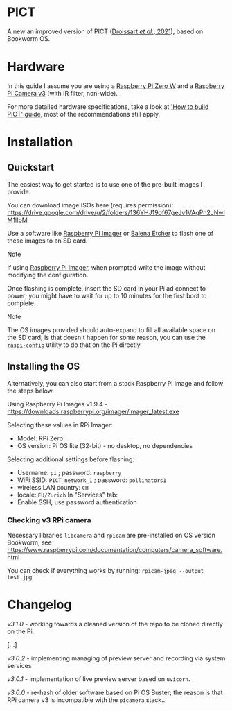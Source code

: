 # PICT
A new an improved version of PICT ([Droissart *et al.*, 2021](https://besjournals.onlinelibrary.wiley.com/doi/full/10.1111/2041-210X.13618)), based on Bookworm OS. 

# Hardware
In this guide I assume you are using a [Raspberry Pi Zero W](https://www.raspberrypi.com/products/raspberry-pi-zero-w/) and a [Raspberry Pi Camera v3](https://www.raspberrypi.com/products/camera-module-3/) (with IR filter, non-wide). 

For more detailed hardware specifications, take a look at ['How to build PICT' guide](https://zenodo.org/records/6301001), most of the recommendations still apply. 

# Installation
## Quickstart
The easiest way to get started is to use one of the pre-built images I provide.

You can download image ISOs here (requires permission): https://drive.google.com/drive/u/2/folders/136YHJ19of67geJv1VAqPn2JNwlM1lIbM

Use a software like [Raspberry Pi Imager](https://downloads.raspberrypi.org/imager/imager_latest.exe) or [Balena Etcher](https://etcher.balena.io/) to flash one of these images to an SD card. 

> [!NOTE]
> If using [Raspberry Pi Imager](https://downloads.raspberrypi.org/imager/imager_latest.exe), when prompted write the image without modifying the configuration. 

Once flashing is complete, insert the SD card in your Pi ad connect to power; you might have to wait for up to 10 minutes for the first boot to complete. 

> [!NOTE]
> The OS images provided should auto-expand to fill all available space on the SD card; is that doesn't happen for some reason, you can use the [`raspi-config`](https://www.raspberrypi.com/documentation/computers/configuration.html#expand-filesystem) utility to do that on the Pi directly. 

## Installing the OS
Alternatively, you can also start from a stock Raspberry Pi image and follow the steps below.

Using Raspberry Pi Images v1.9.4 - https://downloads.raspberrypi.org/imager/imager_latest.exe 

Selecting these values in RPi Imager: 
 - Model: RPi Zero
 - OS version: Pi OS lite (32-bit) - no desktop, no dependencies

Selecting additional settings before flashing: 
 - Username: `pi` ; password: `raspberry`
 - WiFi SSID: `PICT_network_1` ; password: `pollinators1`
 - wireless LAN country: `CH`
 - locale: `EU/Zurich`
In "Services" tab: 
 - Enable SSH; use password authentication

### Checking v3 RPi camera
Necessary libraries `libcamera` and `rpicam` are pre-installed on OS version Bookworm, see https://www.raspberrypi.com/documentation/computers/camera_software.html

You can check if everything works by running: 
``rpicam-jpeg --output test.jpg``

# Changelog
*v3.1.0* - working towards a cleaned version of the repo to be cloned directly on the Pi.

[...]

*v3.0.2* - implementing managing of preview server and recording via system services

*v3.0.1* - implementation of live preview server based on `uvicorn`.

*v3.0.0* - re-hash of older software based on Pi OS Buster; the reason is that RPi camera v3 is incompatible with the `picamera` stack... 